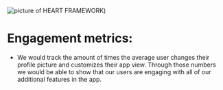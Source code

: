 ![picture of HEART FRAMEWORK]([https://github.com/Xander583/Blockbuster-Battle/blob/main/test/HEART.jpg]))


# Engagement metrics: 
  - We would track the amount of times the average user changes their profile picture and customizes their app view. Through those numbers we would be able to show that our users are engaging with all of our additional features in the app.
